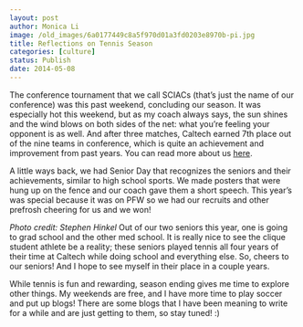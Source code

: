 ```yaml
---
layout: post
author: Monica Li
image: /old_images/6a0177449c8a5f970d01a3fd0203e8970b-pi.jpg
title: Reflections on Tennis Season 
categories: [culture]
status: Publish
date: 2014-05-08
---
```


The conference tournament that we call SCIACs (that’s just the name of our conference) was this past weekend, concluding our season. It was especially hot this weekend, but as my coach always says, the sun shines and the wind blows on both sides of the net: what you’re feeling your opponent is as well. And after three matches, Caltech earned 7th place out of the nine teams in conference, which is quite an achievement and improvement from past years. You can read more about us [here](https://gocaltech.com/sports/wten/index).

A little ways back, we had Senior Day that recognizes the seniors and their achievements, similar to high school sports. We made posters that were hung up on the fence and our coach gave them a short speech. This year’s was special because it was on PFW so we had our recruits and other prefrosh cheering for us and we won!

*Photo credit: Stephen Hinkel*
Out of our two seniors this year, one is going to grad school and the other med school. It is really nice to see the clique student athlete be a reality; these seniors played tennis all four years of their time at Caltech while doing school and everything else. So, cheers to our seniors! And I hope to see myself in their place in a couple years.

While tennis is fun and rewarding, season ending gives me time to explore other things. My weekends are free, and I have more time to play soccer and put up blogs! There are some blogs that I have been meaning to write for a while and are just getting to them, so stay tuned! :)
